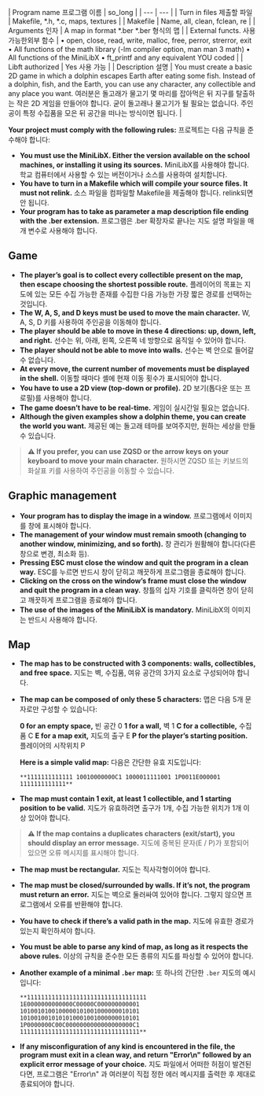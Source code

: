 | Program name
프로그램 이름 | so_long |
| --- | --- |
| Turn in files
제출할 파일 | Makefile, *.h, *.c, maps, textures |
| Makefile | Name, all, clean, fclean, re |
| Arguments
인자 | A map in format *.ber
*.ber 형식의 맵 |
| External functs.
사용가능한외부 함수 | • open, close, read, write,
malloc, free, perror, strerror, exit
• All functions of the math
library (-lm compiler option, man man 3 math)
• All functions of the MiniLibX
• ft_printf and any equivalent YOU coded |
| Libft authorized | Yes
사용 가능 |
| Description
설명 | You must create a basic 2D game in which a dolphin escapes Earth after eating some fish. Instead of a dolphin, fish, and the Earth, you can use any character, any collectible and any place you want.
여러분은 돌고래가 물고기 몇 마리를 잡아먹은 뒤 지구를 탈출하는 작은 2D 게임을 만들어야 합니다. 굳이 돌고래나 물고기가 될 필요는 없습니다. 주인공이 특정 수집품을 모은 뒤 공간을 떠나는 방식이면 됩니다. |

**Your project must comply with the following rules:**
프로젝트는 다음 규칙을 준수해야 합니다:

- **You must use the MiniLibX. Either the version available on the school machines, or installing it using its sources.**
MiniLibX를 사용해야 합니다. 학교 컴퓨터에서 사용할 수 있는 버전이거나 소스를 사용하여 설치합니다.
- **You have to turn in a Makefile which will compile your source files. It must not relink.**
소스 파일을 컴파일할 Makefile을 제출해야 합니다. relink되면 안 됩니다.
- **Your program has to take as parameter a map description file ending with the .ber extension.**
프로그램은 .ber 확장자로 끝나는 지도 설명 파일을 매개 변수로 사용해야 합니다.

## Game

- **The player’s goal is to collect every collectible present on the map, then escape choosing the shortest possible route.**
플레이어의 목표는 지도에 있는 모든 수집 가능한 존재를 수집한 다음 가능한 가장 짧은 경로를 선택하는 것입니다.
- **The W, A, S, and D keys must be used to move the main character.**
W, A, S, D 키를 사용하여 주인공을 이동해야 합니다.
- **The player should be able to move in these 4 directions: up, down, left, and right.**
선수는 위, 아래, 왼쪽, 오른쪽 네 방향으로 움직일 수 있어야 합니다.
- **The player should not be able to move into walls.**
선수는 벽 안으로 들어갈 수 없습니다.
- **At every move, the current number of movements must be displayed in the shell.**
이동할 때마다 셸에 현재 이동 횟수가 표시되어야 합니다.
- **You have to use a 2D view (top-down or profile).**
2D 보기(톱다운 또는 프로필)를 사용해야 합니다.
- **The game doesn’t have to be real-time.**
게임이 실시간일 필요는 없습니다.
- **Although the given examples show a dolphin theme, you can create the world you want.**
제공된 예는 돌고래 테마를 보여주지만, 원하는 세상을 만들 수 있습니다.

> **⚠️ If you prefer, you can use ZQSD or the arrow keys on your keyboard to move your main character.**
원하시면 ZQSD  또는 키보드의 화살표 키를 사용하여 주인공을 이동할 수 있습니다.
> 

## **Graphic management**

- **Your program has to display the image in a window.**
프로그램에서 이미지를 창에 표시해야 합니다.
- **The management of your window must remain smooth (changing to another window, minimizing, and so forth).**
창 관리가 원활해야 합니다(다른 창으로 변경, 최소화 등).
- **Pressing ESC must close the window and quit the program in a clean way.**
ESC를 누르면 반드시 창이 닫히고 깨끗하게 프로그램을 종료해야 합니다.
- **Clicking on the cross on the window’s frame must close the window and quit the program in a clean way.**
창틀의 십자 기호를 클릭하면 창이 닫히고 깨끗하게 프로그램을 종료해야 합니다.
- **The use of the images of the MiniLibX is mandatory.**
MiniLibX의 이미지는 반드시 사용해야 합니다.

## **Map**

- **The map has to be constructed with 3 components: walls, collectibles, and free space.**
지도는 벽, 수집품, 여유 공간의 3가지 요소로 구성되어야 합니다.
- **The map can be composed of only these 5 characters:**
맵은 다음 5개 문자로만 구성할 수 있습니다:
    
    **0 for an empty space,**                                    빈 공간 0
    **1 for a wall,**                                                             벽 1
    **C for a collectible,**                                            수집품 C
    **E for a map exit,**                                                 지도의 출구 E
    **P for the player’s starting position.**  플레이어의 시작위치 P
    
    **Here is a simple valid map:**
    다음은 간단한 유효 지도입니다:
    
    `**1111111111111
    10010000000C1
    1000011111001
    1P0011E000001
    1111111111111**`
    
- **The map must contain 1 exit, at least 1 collectible, and 1 starting position to be valid.**
지도가 유효하려면 출구가 1개, 수집 가능한 위치가 1개 이상 있어야 합니다.

> **⚠️ If the map contains a duplicates characters (exit/start), you should display an error message.**
지도에 중복된 문자(E / P)가 포함되어 있으면 오류 메시지를 표시해야 합니다.
> 
- **The map must be rectangular.**
지도는 직사각형이어야 합니다.
- **The map must be closed/surrounded by walls. If it’s not, the program must return an error.**
지도는 벽으로 둘러싸여 있어야 합니다. 그렇지 않으면 프로그램에서 오류를 반환해야 합니다.
- **You have to check if there’s a valid path in the map.**
지도에 유효한 경로가 있는지 확인하셔야 합니다.
- **You must be able to parse any kind of map, as long as it respects the above rules.**
이상의 규칙을 준수한 모든 종류의 지도를 파싱할 수 있어야 합니다.
- **Another example of a minimal `.ber` map:**
또 하나의 간단한 `.ber` 지도의 예시입니다:
    
    `**1111111111111111111111111111111111
    1E0000000000000C00000C000000000001
    1010010100100000101001000000010101
    1010010010101010001001000000010101
    1P0000000C00C0000000000000000000C1
    1111111111111111111111111111111111**`
    
- **If any misconfiguration of any kind is encountered in the file, the program must exit in a clean way, and return "Error\n" followed by an explicit error message of your choice.**
지도 파일에서 어떠한 허점이 발견된다면, 프로그램은 "Error\n" 과 여러분이 직접 정한 에러 메시지를 출력한 후 제대로 종료되어야 합니다.